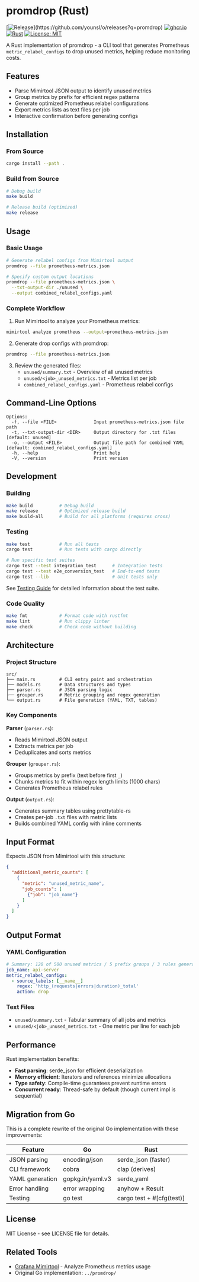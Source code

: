 # promdrop (Rust)

[![Release](https://img.shields.io/github/v/release/younsl/o?filter=promdrop*)](https://github.com/younsl/o/releases?q=promdrop)
[![ghcr.io](https://img.shields.io/badge/ghcr.io-promdrop-blue)](https://github.com/younsl/o/pkgs/container/promdrop)
[![Rust](https://img.shields.io/badge/rust-1.90%2B-orange.svg)](https://www.rust-lang.org/)
[![License: MIT](https://img.shields.io/badge/License-MIT-blue.svg)](https://opensource.org/licenses/MIT)

A Rust implementation of promdrop - a CLI tool that generates Prometheus `metric_relabel_configs` to drop unused metrics, helping reduce monitoring costs.

## Features

- Parse Mimirtool JSON output to identify unused metrics
- Group metrics by prefix for efficient regex patterns
- Generate optimized Prometheus relabel configurations
- Export metrics lists as text files per job
- Interactive confirmation before generating configs

## Installation

### From Source

```bash
cargo install --path .
```

### Build from Source

```bash
# Debug build
make build

# Release build (optimized)
make release
```

## Usage

### Basic Usage

```bash
# Generate relabel configs from Mimirtool output
promdrop --file prometheus-metrics.json

# Specify custom output locations
promdrop --file prometheus-metrics.json \
  --txt-output-dir ./unused \
  --output combined_relabel_configs.yaml
```

### Complete Workflow

1. Run Mimirtool to analyze your Prometheus metrics:

```bash
mimirtool analyze prometheus --output=prometheus-metrics.json
```

2. Generate drop configs with promdrop:

```bash
promdrop --file prometheus-metrics.json
```

3. Review the generated files:
   - `unused/summary.txt` - Overview of all unused metrics
   - `unused/<job>_unused_metrics.txt` - Metrics list per job
   - `combined_relabel_configs.yaml` - Prometheus relabel configs

## Command-Line Options

```
Options:
  -f, --file <FILE>              Input prometheus-metrics.json file path
  -t, --txt-output-dir <DIR>     Output directory for .txt files [default: unused]
  -o, --output <FILE>            Output file path for combined YAML [default: combined_relabel_configs.yaml]
  -h, --help                     Print help
  -V, --version                  Print version
```

## Development

### Building

```bash
make build          # Debug build
make release        # Optimized release build
make build-all      # Build for all platforms (requires cross)
```

### Testing

```bash
make test           # Run all tests
cargo test          # Run tests with cargo directly

# Run specific test suites
cargo test --test integration_test      # Integration tests
cargo test --test e2e_conversion_test   # End-to-end tests
cargo test --lib                        # Unit tests only
```

See [Testing Guide](docs/testing.md) for detailed information about the test suite.

### Code Quality

```bash
make fmt            # Format code with rustfmt
make lint           # Run clippy linter
make check          # Check code without building
```

## Architecture

### Project Structure

```
src/
├── main.rs         # CLI entry point and orchestration
├── models.rs       # Data structures and types
├── parser.rs       # JSON parsing logic
├── grouper.rs      # Metric grouping and regex generation
└── output.rs       # File generation (YAML, TXT, tables)
```

### Key Components

**Parser** (`parser.rs`):
- Reads Mimirtool JSON output
- Extracts metrics per job
- Deduplicates and sorts metrics

**Grouper** (`grouper.rs`):
- Groups metrics by prefix (text before first `_`)
- Chunks metrics to fit within regex length limits (1000 chars)
- Generates Prometheus relabel rules

**Output** (`output.rs`):
- Generates summary tables using prettytable-rs
- Creates per-job `.txt` files with metric lists
- Builds combined YAML config with inline comments

## Input Format

Expects JSON from Mimirtool with this structure:

```json
{
  "additional_metric_counts": [
    {
      "metric": "unused_metric_name",
      "job_counts": [
        {"job": "job_name"}
      ]
    }
  ]
}
```

## Output Format

### YAML Configuration

```yaml
# Summary: 120 of 500 unused metrics / 5 prefix groups / 3 rules generated
job_name: api-server
metric_relabel_configs:
  - source_labels: [__name__]
    regex: 'http_(requests|errors|duration)_total'
    action: drop
```

### Text Files

- `unused/summary.txt` - Tabular summary of all jobs and metrics
- `unused/<job>_unused_metrics.txt` - One metric per line for each job

## Performance

Rust implementation benefits:
- **Fast parsing**: serde_json for efficient deserialization
- **Memory efficient**: Iterators and references minimize allocations
- **Type safety**: Compile-time guarantees prevent runtime errors
- **Concurrent ready**: Thread-safe by default (though current impl is sequential)

## Migration from Go

This is a complete rewrite of the original Go implementation with these improvements:

| Feature | Go | Rust |
|---------|----|----- |
| JSON parsing | encoding/json | serde_json (faster) |
| CLI framework | cobra | clap (derives) |
| YAML generation | gopkg.in/yaml.v3 | serde_yaml |
| Error handling | error wrapping | anyhow + Result |
| Testing | go test | cargo test + #[cfg(test)] |

## License

MIT License - see LICENSE file for details.

## Related Tools

- [Grafana Mimirtool](https://grafana.com/docs/mimir/latest/manage/tools/mimirtool/) - Analyze Prometheus metrics usage
- Original Go implementation: `../promdrop/`
